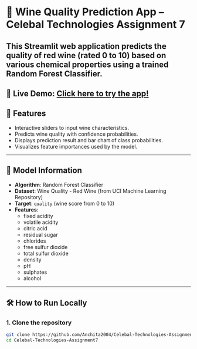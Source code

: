 # 🍷 Wine Quality Prediction App – Celebal Technologies Assignment 7

This Streamlit web application predicts the **quality of red wine** (rated 0 to 10) based on various chemical properties using a trained **Random Forest Classifier**.
---
🔗 **Live Demo**: [Click here to try the app!](https://celebal-technologies-assignment7-dw5x2evt4fvjrugggjehe2.streamlit.app/)
---

## 📌 Features

- Interactive sliders to input wine characteristics.
- Predicts wine quality with confidence probabilities.
- Displays prediction result and bar chart of class probabilities.
- Visualizes feature importances used by the model.
---
## 🧠 Model Information

- **Algorithm**: Random Forest Classifier
- **Dataset**: Wine Quality - Red Wine (from UCI Machine Learning Repository)
- **Target**: `quality` (wine score from 0 to 10)
- **Features**:
  - fixed acidity
  - volatile acidity
  - citric acid
  - residual sugar
  - chlorides
  - free sulfur dioxide
  - total sulfur dioxide
  - density
  - pH
  - sulphates
  - alcohol
---
## 🛠 How to Run Locally

### 1. Clone the repository
```bash
git clone https://github.com/Anchita2004/Celebal-Technologies-Assignment7.git
cd Celebal-Technologies-Assignment7
